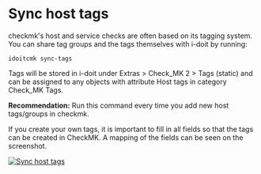 # Sync host tags

checkmk's host and service checks are often based on its tagging system. You can share tag groups and the tags themselves with i-doit by running:

```shell
idoitcmk sync-tags
```

Tags will be stored in i-doit under Extras > Check_MK 2 > Tags (static) and can be assigned to any objects with attribute Host tags in category Check_MK Tags.

**Recommendation:** Run this command every time you add new host tags/groups in checkmk.

If you create your own tags, it is important to fill in all fields so that the tags can be created in CheckMK. A mapping of the fields can be seen on the screenshot.

[![Sync host tags](../../assets/images/en/i-doit-add-ons/checkmk2/sync-host-tags/1-sht.png)](../../assets/images/en/i-doit-add-ons/checkmk2/sync-host-tags/1-sht.png)
